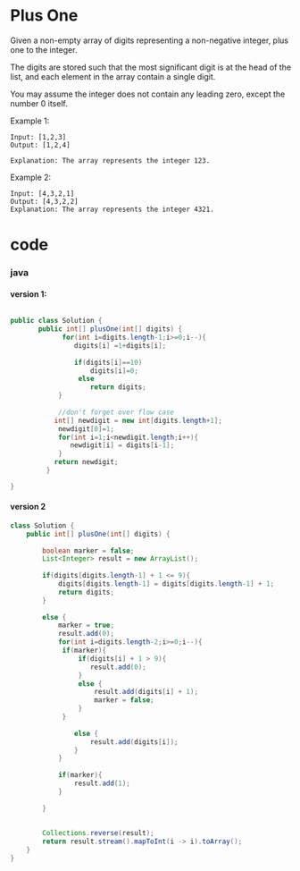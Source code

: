 # Plus One

Given a non-empty array of digits representing a non-negative integer, plus one to the integer.

The digits are stored such that the most significant digit is at the head of the list, and each element in the array contain a single digit.

You may assume the integer does not contain any leading zero, except the number 0 itself.

Example 1:
```
Input: [1,2,3]
Output: [1,2,4]

Explanation: The array represents the integer 123.
```
Example 2:
```
Input: [4,3,2,1]
Output: [4,3,2,2]
Explanation: The array represents the integer 4321.
```

# code
### java
#### version 1:
```java

public class Solution {
       public int[] plusOne(int[] digits) {
             for(int i=digits.length-1;i>=0;i--){
                digits[i] =1+digits[i];
                
                if(digits[i]==10)
                    digits[i]=0;
                 else
                    return digits;
            }
 
            //don't forget over flow case
           int[] newdigit = new int[digits.length+1];
            newdigit[0]=1;
            for(int i=1;i<newdigit.length;i++){
               newdigit[i] = digits[i-1];
            }
           return newdigit;
         }

}
```
#### version 2
```java
class Solution {
    public int[] plusOne(int[] digits) {
        
        boolean marker = false;
        List<Integer> result = new ArrayList();
        
        if(digits[digits.length-1] + 1 <= 9){
            digits[digits.length-1] = digits[digits.length-1] + 1;
            return digits;
        }
        
        else {
            marker = true;
            result.add(0);
            for(int i=digits.length-2;i>=0;i--){
             if(marker){
                 if(digits[i] + 1 > 9){
                    result.add(0);
                 }
                 else {
                     result.add(digits[i] + 1);
                     marker = false;
                 }
             }
                
                else {
                    result.add(digits[i]);
                }
            }
            
            if(marker){
                result.add(1);
            }
            
        }
        
        
        Collections.reverse(result);
        return result.stream().mapToInt(i -> i).toArray();
    }
}
```